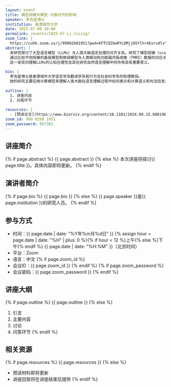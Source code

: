 ```yaml
---
layout: event
title: 模型规模对模型-大脑对齐的影响
speaker: 李吉星博士
institution: 香港城市大学
date: 2025-07-08 10:00
permalink: /events/2025-07-Li-Jixing/
zoom_link: |
  https://cuhk.zoom.us/j/99902681951?pwd=KFTCQIbwRYLOMjj65Ylhr4EorvdlvY.1
abstract: |
  本研究探讨了大型语言模型（LLMs）与人类大脑语言处理的对齐关系。研究了模型规模（scaling）和指令微调（instruction tuning）对模型-大脑对齐的影响。
  通过比较不同规模的基座模型和微调模型与人类眼动和功能磁共振成像（fMRI）数据的对应关系，我们发现模型规模对模型-大脑对齐的影响大于指令微调。
  这一发现对理解LLMs的认知合理性及其在研究自然语言理解中的作用具有重要意义。
  
bio: |
  李吉星博士是香港城市大学语言学及翻译学系和行为及社会科学系的助理教授。
  她的研究主要应用计算模型来理解人类大脑在语言理解过程中如何表示和计算语义和句法信息。
  
outline: |
  1. 讲座内容
  2. 问答环节
  
resources: |
  - [预读论文](https://www.biorxiv.org/content/10.1101/2024.08.15.608196v4)
zoom_id: 999 0268 1951
zoom_password: 957301
---
```


## 讲座简介

{% if page.abstract %}
{{ page.abstract }}
{% else %}
本次讲座将探讨{{ page.title }}。具体内容即将更新。
{% endif %}

## 演讲者简介

{% if page.bio %}
{{ page.bio }}
{% else %}
{{ page.speaker }}是{{ page.institution }}的研究人员。
{% endif %}

## 参与方式

- 时间：{{ page.date | date: "%Y年%m月%d日" }} {% assign hour = page.date | date: "%H" | plus: 0 %}{% if hour < 12 %}上午{% else %}下午{% endif %} {{ page.date | date: "%H:%M" }}（北京时间）
- 平台：Zoom
- 语言：中文
{% if page.zoom_id %}
- 会议ID：{{ page.zoom_id }}
{% endif %}
{% if page.zoom_password %}
- 会议密码：{{ page.zoom_password }}
{% endif %}

## 讲座大纲

{% if page.outline %}
{{ page.outline }}
{% else %}
1. 引言
2. 主要内容
3. 讨论
4. 问答环节
{% endif %}

## 相关资源

{% if page.resources %}
{{ page.resources }}
{% else %}
- 预读材料即将更新
- 讲座回放将在讲座结束后提供
{% endif %}

